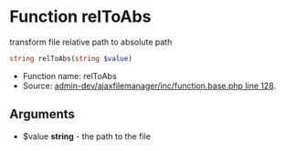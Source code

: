 Function relToAbs
===========================

transform file relative path to absolute path



```php
string relToAbs(string $value)
```

* Function name: relToAbs
* Source: [admin-dev/ajaxfilemanager/inc/function.base.php line 128](https://github.com/PrestaShop/PrestaShop/blob/1.5.4.1/admin-dev/ajaxfilemanager/inc/function.base.php#L128).

Arguments
---------

* $value **string** - the path to the file

